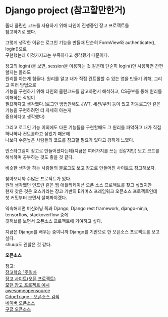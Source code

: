 # Django project (참고할만한거)

좀더 클린한 코드를 사용하기 위해 타인이 진행중인 장고 프로젝트를  
참고하기로 했다.  

그렇게 생각한 이유는 로그인 기능을 만들때 단순히 FormView와 authenticate(), login()으로  
구현했는데 이것가지고는 부족하다고 생각했기 때문이다.

장고의 login()을 보면, session을 이용하는 것 같은데 단순히 login()만 사용하면 간편할지는 몰라도  
원리를 아는게 힘들다. 원리를 알고 내가 직접 컨트롤할 수 있는 앱을 만들기 위해, 그리고 여러 방법으로  
기능을 구현하기 위해 타인의 클린코드를 참고하면서 해석하고, CS공부를 통해 원리를 이해하는 작업이  
필요하다고 생각했다.(로그인 방법만해도 JWT, 세션/쿠키 등이 있고 자동로그인 같은 기능을 구현하려면 더 자세히 아는게  
중요하다고 생각했다)

그리고 로그인 기능 이외에도 다른 기능들을 구현할때도 그 원리를 파악하고 내가 직접 하나하나 컨트롤하고 싶었기 때문에  
나보다 수준높은 사람들의 코드를 참고할 필요가 있다고 강하게 느꼈다.  

인스타그램이 장고로 만들어졌다는데(지금은 여러가지를 쓰는 것같지만) 보고 코드를 해석하며 공부하는 것도 좋을 것 같다.  

비슷한 생각을 하는 사람들의 블로그도 보고 장고로 만들어진 사이트도 참고해보자.  

찾아보니까 수많은 프로젝트가 있다.  
원래 생각했던 인프런 같은 웹 애플리케이션 오픈 소스 프로젝트를 찾고 싶었지만  
현재 찾은 것은 오스카라는 장고 기반의 E커머스 프레임워크 오픈소스 프로젝트인데  
첫 커밋부터 보면서 살펴봐야겠다.  

익숙해지면 머신러닝 쪽과 Django, Django rest framework, django-ninja, tensorflow, stackoverflow 중에  
깃허브를 보면서 오픈소스 프로젝트에 기여하고 싶다.  

지금은 Django를 배우는 중이니까 Django를 기반으로 한 오픈소스 프로젝트를 보고 싶다.  
shuup도 괜찮은 것 같다. 

**오픈소스**

참고:  
[장고학습 1주일차](https://gaemin.tistory.com/11)  
[장고 사이트(오픈 프로젝트)](https://www.djangosites.org/)  
[모던 장고 프로젝트 예시](https://dev.to/jackdlinke/modern-django-project-examples-58mm)  
[awesomeopensource](https://awesomeopensource.com/)  
[CdoeTriage - 오픈소스 검색](https://www.codetriage.com/?language=Python)  
[네이버 오픈소스](https://naver.github.io/)  
[구글 오픈소스](https://opensource.google/)  
